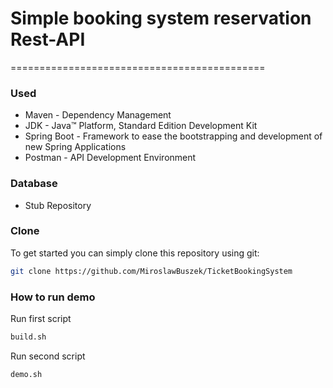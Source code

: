 # Simple booking system reservation Rest-API
============================================

### Used 

* Maven - Dependency Management
* JDK - Java™ Platform, Standard Edition Development Kit 
* Spring Boot - Framework to ease the bootstrapping and development of new Spring Applications
* Postman - API Development Environment

### Database

* Stub Repository

### Clone
To get started you can simply clone this repository using git:

```sh
git clone https://github.com/MiroslawBuszek/TicketBookingSystem
```

### How to run demo

Run first script
```sh
build.sh
```

Run second script
```sh
demo.sh	
```


